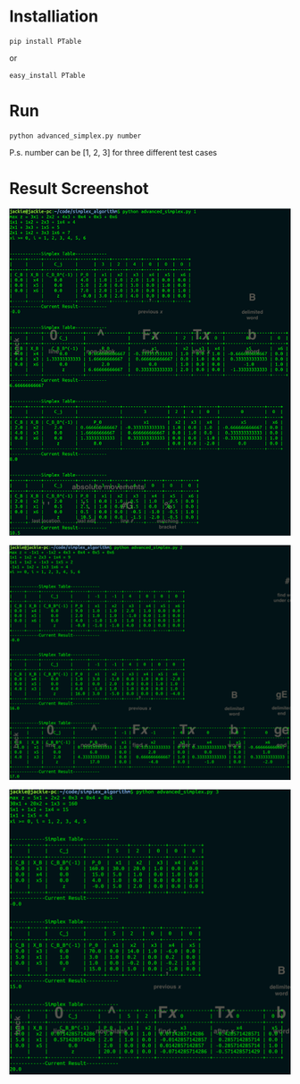 # Installiation
```
pip install PTable
```
or
```
easy_install PTable
```

# Run
```
python advanced_simplex.py number
```
P.s. number can be [1, 2, 3] for three different test cases

# Result Screenshot
![search three](pic/1.png)

![search three](pic/2.png)

![search three](pic/3.png)
